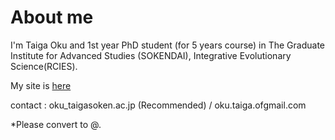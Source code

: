 # About me
I'm Taiga Oku and 1st year PhD student (for 5 years course) in The Graduate Institute for Advanced Studies (SOKENDAI), Integrative Evolutionary Science(RCIES).

My site is [here](https://sites.google.com/view/taigaoku/home)

contact : oku_taiga<at>soken.ac.jp (Recommended) / oku.taiga.of<at>gmail.com 

*Please convert <at> to @.



